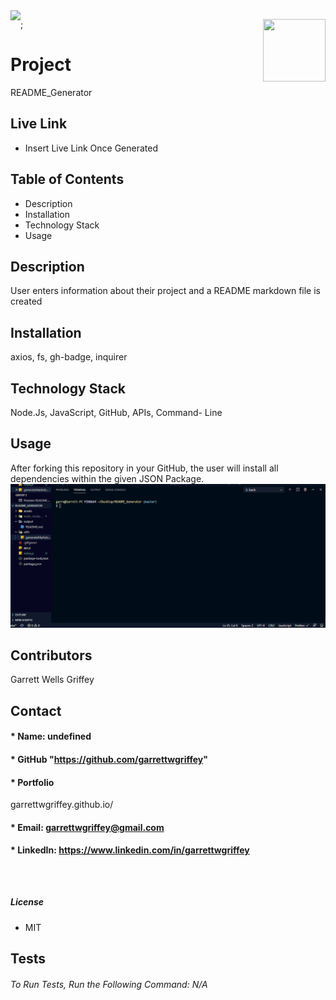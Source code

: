 

  <img align="left" src= "https://img.shields.io/badge/License-MIT-green">

  <img align="right" width="100" height="100" src="https://avatars.githubusercontent.com/u/59263270?">;

  
# **Project** 
README_Generator

## Live Link 
* Insert Live Link Once Generated

##  **Table of Contents**
* Description
* Installation
* Technology Stack
* Usage

## **Description**
User enters information about their project and a README markdown file is created
## **Installation**
axios, fs, gh-badge, inquirer
## **Technology Stack**
Node.Js, JavaScript, GitHub, APIs, Command- Line
## **Usage**
After forking this repository in your GitHub, the user will install all dependencies within the given JSON Package.
<img src = "assets\readMeGen.gif"> 
## **Contributors**
Garrett Wells Griffey
## **Contact**
#### * Name: undefined
#### * GitHub "https://github.com/garrettwgriffey" 
#### * Portfolio 
garrettwgriffey.github.io/
#### * Email: [garrettwgriffey@gmail.com](garrettwgriffey@gmail.com)
#### * LinkedIn: https://www.linkedin.com/in/garrettwgriffey

## 

<br />

##### **License** 
* MIT
## Tests
###### To Run Tests, Run the Following Command: N/A

